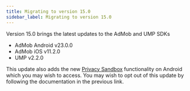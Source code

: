 ```yaml
---
title: Migrating to version 15.0
sidebar_label: Migrating to version 15.0
---
```


Version 15.0 brings the latest updates to the AdMob and UMP SDKs

- AdMob Android v23.0.0 
- AdMob iOS v11.2.0
- UMP v2.2.0

This update also adds the new [Privacy Sandbox](platform/admob/privacy-sandbox) functionality on Android which you may wish to access.
You may wish to opt out of this update by following the documentation in the previous link.
